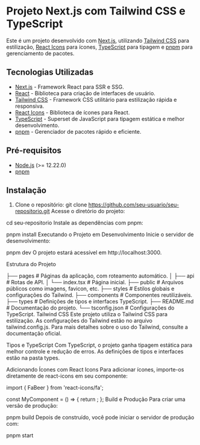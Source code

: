 # Projeto Next.js com Tailwind CSS e TypeScript

Este é um projeto desenvolvido com [Next.js](https://nextjs.org/), utilizando [Tailwind CSS](https://tailwindcss.com/) para estilização, [React Icons](https://react-icons.github.io/react-icons/) para ícones, [TypeScript](https://www.typescriptlang.org/) para tipagem e [pnpm](https://pnpm.io/) para gerenciamento de pacotes.

## Tecnologias Utilizadas

- [Next.js](https://nextjs.org/) - Framework React para SSR e SSG.
- [React](https://reactjs.org/) - Biblioteca para criação de interfaces de usuário.
- [Tailwind CSS](https://tailwindcss.com/) - Framework CSS utilitário para estilização rápida e responsiva.
- [React Icons](https://react-icons.github.io/react-icons/) - Biblioteca de ícones para React.
- [TypeScript](https://www.typescriptlang.org/) - Superset de JavaScript para tipagem estática e melhor desenvolvimento.
- [pnpm](https://pnpm.io/) - Gerenciador de pacotes rápido e eficiente.

## Pré-requisitos

- [Node.js](https://nodejs.org/) (>= 12.22.0)
- [pnpm](https://pnpm.io/)

## Instalação

1. Clone o repositório:
   git clone https://github.com/seu-usuario/seu-repositorio.git
Acesse o diretório do projeto:

cd seu-repositorio
Instale as dependências com pnpm:

pnpm install
Executando o Projeto em Desenvolvimento
Inicie o servidor de desenvolvimento:

pnpm dev
O projeto estará acessível em http://localhost:3000.

Estrutura do Projeto

├── pages               # Páginas da aplicação, com roteamento automático.
│   ├── api             # Rotas de API.
│   └── index.tsx       # Página inicial.
├── public              # Arquivos públicos como imagens, favicon, etc.
├── styles              # Estilos globais e configurações do Tailwind.
├── components          # Componentes reutilizáveis.
├── types               # Definições de tipos e interfaces TypeScript.
├── README.md           # Documentação do projeto.
└── tsconfig.json       # Configurações do TypeScript.
Tailwind CSS
Este projeto utiliza o Tailwind CSS para estilização. As configurações do Tailwind estão no arquivo tailwind.config.js. Para mais detalhes sobre o uso do Tailwind, consulte a documentação oficial.

Tipos e TypeScript
Com TypeScript, o projeto ganha tipagem estática para melhor controle e redução de erros. As definições de tipos e interfaces estão na pasta types.

Adicionando Ícones com React Icons
Para adicionar ícones, importe-os diretamente de react-icons em seu componente:

import { FaBeer } from 'react-icons/fa';

const MyComponent = () => {
  return <FaBeer />;
};
Build e Produção
Para criar uma versão de produção:

pnpm build
Depois de construído, você pode iniciar o servidor de produção com:

pnpm start
